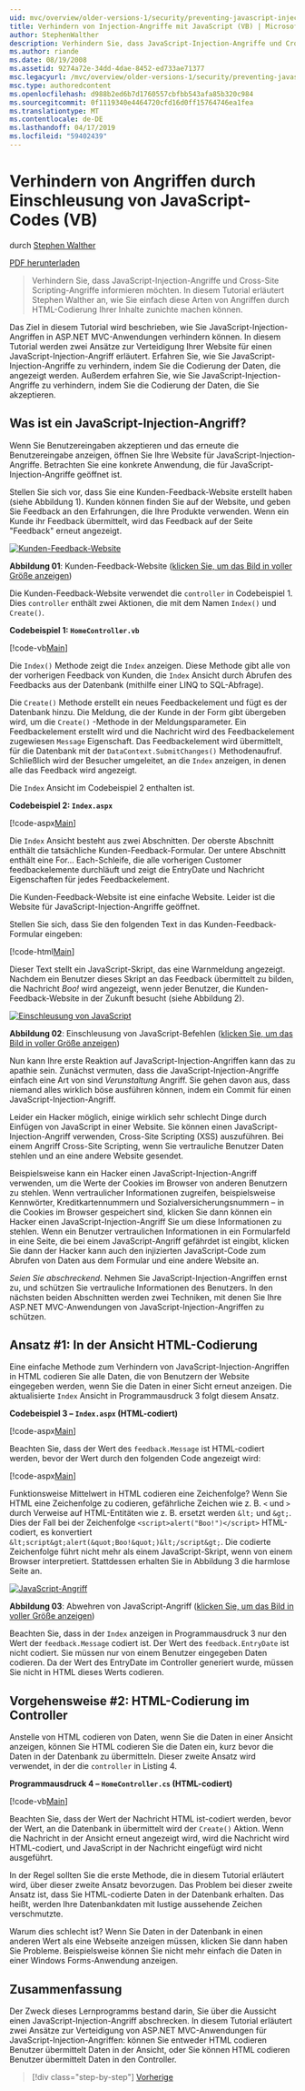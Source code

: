 ```yaml
---
uid: mvc/overview/older-versions-1/security/preventing-javascript-injection-attacks-vb
title: Verhindern von Injection-Angriffe mit JavaScript (VB) | Microsoft-Dokumentation
author: StephenWalther
description: Verhindern Sie, dass JavaScript-Injection-Angriffe und Cross-Site Scripting-Angriffe informieren möchten. In diesem Tutorial erläutert Stephen Walther an, wie Sie de auf einfache Weise...
ms.author: riande
ms.date: 08/19/2008
ms.assetid: 9274a72e-34dd-4dae-8452-ed733ae71377
msc.legacyurl: /mvc/overview/older-versions-1/security/preventing-javascript-injection-attacks-vb
msc.type: authoredcontent
ms.openlocfilehash: d988b2ed6b7d1760557cbfbb543afa85b320c984
ms.sourcegitcommit: 0f1119340e4464720cfd16d0ff15764746ea1fea
ms.translationtype: MT
ms.contentlocale: de-DE
ms.lasthandoff: 04/17/2019
ms.locfileid: "59402439"
---
```

# <a name="preventing-javascript-injection-attacks-vb"></a>Verhindern von Angriffen durch Einschleusung von JavaScript-Codes (VB)

durch [Stephen Walther](https://github.com/StephenWalther)

[PDF herunterladen](http://download.microsoft.com/download/8/4/8/84843d8d-1575-426c-bcb5-9d0c42e51416/ASPNET_MVC_Tutorial_06_VB.pdf)

> Verhindern Sie, dass JavaScript-Injection-Angriffe und Cross-Site Scripting-Angriffe informieren möchten. In diesem Tutorial erläutert Stephen Walther an, wie Sie einfach diese Arten von Angriffen durch HTML-Codierung Ihrer Inhalte zunichte machen können.


Das Ziel in diesem Tutorial wird beschrieben, wie Sie JavaScript-Injection-Angriffen in ASP.NET MVC-Anwendungen verhindern können. In diesem Tutorial werden zwei Ansätze zur Verteidigung Ihrer Website für einen JavaScript-Injection-Angriff erläutert. Erfahren Sie, wie Sie JavaScript-Injection-Angriffe zu verhindern, indem Sie die Codierung der Daten, die angezeigt werden. Außerdem erfahren Sie, wie Sie JavaScript-Injection-Angriffe zu verhindern, indem Sie die Codierung der Daten, die Sie akzeptieren.

## <a name="what-is-a-javascript-injection-attack"></a>Was ist ein JavaScript-Injection-Angriff?

Wenn Sie Benutzereingaben akzeptieren und das erneute die Benutzereingabe anzeigen, öffnen Sie Ihre Website für JavaScript-Injection-Angriffe. Betrachten Sie eine konkrete Anwendung, die für JavaScript-Injection-Angriffe geöffnet ist.

Stellen Sie sich vor, dass Sie eine Kunden-Feedback-Website erstellt haben (siehe Abbildung 1). Kunden können finden Sie auf der Website, und geben Sie Feedback an den Erfahrungen, die Ihre Produkte verwenden. Wenn ein Kunde ihr Feedback übermittelt, wird das Feedback auf der Seite "Feedback" erneut angezeigt.


[![Kunden-Feedback-Website](preventing-javascript-injection-attacks-vb/_static/image2.png)](preventing-javascript-injection-attacks-vb/_static/image1.png)

**Abbildung 01**: Kunden-Feedback-Website ([klicken Sie, um das Bild in voller Größe anzeigen](preventing-javascript-injection-attacks-vb/_static/image3.png))


Die Kunden-Feedback-Website verwendet die `controller` in Codebeispiel 1. Dies `controller` enthält zwei Aktionen, die mit dem Namen `Index()` und `Create()`.

**Codebeispiel 1: `HomeController.vb`**

[!code-vb[Main](preventing-javascript-injection-attacks-vb/samples/sample1.vb)]

Die `Index()` Methode zeigt die `Index` anzeigen. Diese Methode gibt alle von der vorherigen Feedback von Kunden, die `Index` Ansicht durch Abrufen des Feedbacks aus der Datenbank (mithilfe einer LINQ to SQL-Abfrage).

Die `Create()` Methode erstellt ein neues Feedbackelement und fügt es der Datenbank hinzu. Die Meldung, die der Kunde in der Form gibt übergeben wird, um die `Create()` -Methode in der Meldungsparameter. Ein Feedbackelement erstellt wird und die Nachricht wird des Feedbackelement zugewiesen `Message` Eigenschaft. Das Feedbackelement wird übermittelt, für die Datenbank mit der `DataContext.SubmitChanges()` Methodenaufruf. Schließlich wird der Besucher umgeleitet, an die `Index` anzeigen, in denen alle das Feedback wird angezeigt.

Die `Index` Ansicht im Codebeispiel 2 enthalten ist.

**Codebeispiel 2: `Index.aspx`**

[!code-aspx[Main](preventing-javascript-injection-attacks-vb/samples/sample2.aspx)]

Die `Index` Ansicht besteht aus zwei Abschnitten. Der oberste Abschnitt enthält die tatsächliche Kunden-Feedback-Formular. Der untere Abschnitt enthält eine For... Each-Schleife, die alle vorherigen Customer feedbackelemente durchläuft und zeigt die EntryDate und Nachricht Eigenschaften für jedes Feedbackelement.

Die Kunden-Feedback-Website ist eine einfache Website. Leider ist die Website für JavaScript-Injection-Angriffe geöffnet.

Stellen Sie sich, dass Sie den folgenden Text in das Kunden-Feedback-Formular eingeben:

[!code-html[Main](preventing-javascript-injection-attacks-vb/samples/sample3.html)]

Dieser Text stellt ein JavaScript-Skript, das eine Warnmeldung angezeigt. Nachdem ein Benutzer dieses Skript an das Feedback übermittelt zu bilden, die Nachricht <em>Boo!</em> wird angezeigt, wenn jeder Benutzer, die Kunden-Feedback-Website in der Zukunft besucht (siehe Abbildung 2).


[![Einschleusung von JavaScript](preventing-javascript-injection-attacks-vb/_static/image5.png)](preventing-javascript-injection-attacks-vb/_static/image4.png)

**Abbildung 02**: Einschleusung von JavaScript-Befehlen ([klicken Sie, um das Bild in voller Größe anzeigen](preventing-javascript-injection-attacks-vb/_static/image6.png))


Nun kann Ihre erste Reaktion auf JavaScript-Injection-Angriffen kann das zu apathie sein. Zunächst vermuten, dass die JavaScript-Injection-Angriffe einfach eine Art von sind *Verunstaltung* Angriff. Sie gehen davon aus, dass niemand alles wirklich böse ausführen können, indem ein Commit für einen JavaScript-Injection-Angriff.

Leider ein Hacker möglich, einige wirklich sehr schlecht Dinge durch Einfügen von JavaScript in einer Website. Sie können einen JavaScript-Injection-Angriff verwenden, Cross-Site Scripting (XSS) auszuführen. Bei einem Angriff Cross-Site Scripting, wenn Sie vertrauliche Benutzer Daten stehlen und an eine andere Website gesendet.

Beispielsweise kann ein Hacker einen JavaScript-Injection-Angriff verwenden, um die Werte der Cookies im Browser von anderen Benutzern zu stehlen. Wenn vertraulicher Informationen zugreifen, beispielsweise Kennwörter, Kreditkartennummern und Sozialversicherungsnummern – in die Cookies im Browser gespeichert sind, klicken Sie dann können ein Hacker einen JavaScript-Injection-Angriff Sie um diese Informationen zu stehlen. Wenn ein Benutzer vertraulichen Informationen in ein Formularfeld in eine Seite, die bei einem JavaScript-Angriff gefährdet ist eingibt, klicken Sie dann der Hacker kann auch den injizierten JavaScript-Code zum Abrufen von Daten aus dem Formular und eine andere Website an.

*Seien Sie abschreckend*. Nehmen Sie JavaScript-Injection-Angriffen ernst zu, und schützen Sie vertrauliche Informationen des Benutzers. In den nächsten beiden Abschnitten werden zwei Techniken, mit denen Sie Ihre ASP.NET MVC-Anwendungen von JavaScript-Injection-Angriffen zu schützen.

## <a name="approach-1-html-encode-in-the-view"></a>Ansatz #1: In der Ansicht HTML-Codierung

Eine einfache Methode zum Verhindern von JavaScript-Injection-Angriffen in HTML codieren Sie alle Daten, die von Benutzern der Website eingegeben werden, wenn Sie die Daten in einer Sicht erneut anzeigen. Die aktualisierte `Index` Ansicht in Programmausdruck 3 folgt diesem Ansatz.

**Codebeispiel 3 – `Index.aspx` (HTML-codiert)**

[!code-aspx[Main](preventing-javascript-injection-attacks-vb/samples/sample4.aspx)]

Beachten Sie, dass der Wert des `feedback.Message` ist HTML-codiert werden, bevor der Wert durch den folgenden Code angezeigt wird:

[!code-aspx[Main](preventing-javascript-injection-attacks-vb/samples/sample5.aspx)]

Funktionsweise Mittelwert in HTML codieren eine Zeichenfolge? Wenn Sie HTML eine Zeichenfolge zu codieren, gefährliche Zeichen wie z. B. `<` und `>` durch Verweise auf HTML-Entitäten wie z. B. ersetzt werden `&lt;` und `&gt;`. Dies der Fall bei der Zeichenfolge `<script>alert("Boo!")</script>` HTML-codiert, es konvertiert `&lt;script&gt;alert(&quot;Boo!&quot;)&lt;/script&gt;`. Die codierte Zeichenfolge führt nicht mehr als einem JavaScript-Skript, wenn von einem Browser interpretiert. Stattdessen erhalten Sie in Abbildung 3 die harmlose Seite an.


[![JavaScript-Angriff](preventing-javascript-injection-attacks-vb/_static/image8.png)](preventing-javascript-injection-attacks-vb/_static/image7.png)

**Abbildung 03**: Abwehren von JavaScript-Angriff ([klicken Sie, um das Bild in voller Größe anzeigen](preventing-javascript-injection-attacks-vb/_static/image9.png))


Beachten Sie, dass in der `Index` anzeigen in Programmausdruck 3 nur den Wert der `feedback.Message` codiert ist. Der Wert des `feedback.EntryDate` ist nicht codiert. Sie müssen nur von einem Benutzer eingegeben Daten codieren. Da der Wert des EntryDate im Controller generiert wurde, müssen Sie nicht in HTML dieses Werts codieren.

## <a name="approach-2-html-encode-in-the-controller"></a>Vorgehensweise #2: HTML-Codierung im Controller

Anstelle von HTML codieren von Daten, wenn Sie die Daten in einer Ansicht anzeigen, können Sie HTML codieren Sie die Daten ein, kurz bevor die Daten in der Datenbank zu übermitteln. Dieser zweite Ansatz wird verwendet, in der die `controller` in Listing 4.

**Programmausdruck 4 – `HomeController.cs` (HTML-codiert)**

[!code-vb[Main](preventing-javascript-injection-attacks-vb/samples/sample6.vb)]

Beachten Sie, dass der Wert der Nachricht HTML ist-codiert werden, bevor der Wert, an die Datenbank in übermittelt wird der `Create()` Aktion. Wenn die Nachricht in der Ansicht erneut angezeigt wird, wird die Nachricht wird HTML-codiert, und JavaScript in der Nachricht eingefügt wird nicht ausgeführt.

In der Regel sollten Sie die erste Methode, die in diesem Tutorial erläutert wird, über dieser zweite Ansatz bevorzugen. Das Problem bei dieser zweite Ansatz ist, dass Sie HTML-codierte Daten in der Datenbank erhalten. Das heißt, werden Ihre Datenbankdaten mit lustige aussehende Zeichen verschmutzte.

Warum dies schlecht ist? Wenn Sie Daten in der Datenbank in einen anderen Wert als eine Webseite anzeigen müssen, klicken Sie dann haben Sie Probleme. Beispielsweise können Sie nicht mehr einfach die Daten in einer Windows Forms-Anwendung anzeigen.

## <a name="summary"></a>Zusammenfassung

Der Zweck dieses Lernprogramms bestand darin, Sie über die Aussicht einen JavaScript-Injection-Angriff abschrecken. In diesem Tutorial erläutert zwei Ansätze zur Verteidigung von ASP.NET MVC-Anwendungen für JavaScript-Injection-Angriffen: können Sie entweder HTML codieren Benutzer übermittelt Daten in der Ansicht, oder Sie können HTML codieren Benutzer übermittelt Daten in den Controller.

> [!div class="step-by-step"]
> [Vorherige](authenticating-users-with-windows-authentication-vb.md)
